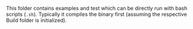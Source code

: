 This folder contains examples and test which can be directly run with bash scripts (`.sh`). Typically it compiles the binary first (assuming the respective Build folder is initialized).
